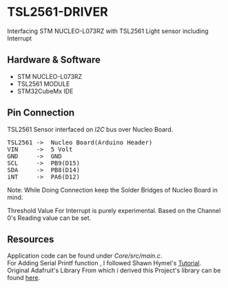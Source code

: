 # TSL2561-DRIVER
Interfacing STM NUCLEO-L073RZ  with TSL2561 Light sensor including Interrupt 

## Hardware & Software
* STM NUCLEO-L073RZ 
* TSL2561 MODULE 
* STM32CubeMx IDE 

## Pin Connection
TSL2561 Sensor interfaced on *I2C* bus over Nucleo Board.  
<pre>
TSL2561 ->  Nucleo Board(Arduino Header)  
VIN     ->  5 Volt
GND     ->  GND
SCL     ->  PB9(D15) 
SDA     ->  PB8(D14)
iNT     ->  PA6(D12)
</pre>   
Note: While Doing Connection keep the Solder Bridges of Nucleo Board in mind. 

Threshold Value For Interrupt is purely experimental. Based on the Channel 0's Reading value can be set. 

## Resources 
Application code can be found under *Core/src/main.c*.   
For Adding Serial Printf function , I followed Shawn Hymel's [Tutorial](https://shawnhymel.com/1873/how-to-use-printf-on-stm32/).  
Original Adafruit's Library From which i derived this Project's library can be found [here](https://github.com/adafruit/Adafruit_TSL2561).
